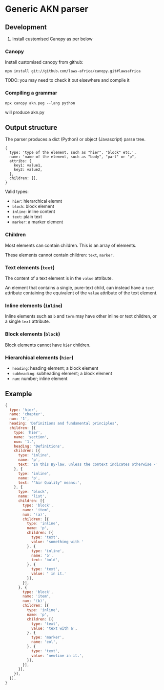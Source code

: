 # Generic AKN parser

## Development

1. Install customised Canopy as per below

### Canopy

Install customised canopy from github:

```
npm install git://github.com/laws-africa/canopy.git#lawsafrica
```

TODO: you may need to check it out elsewhere and compile it

### Compiling a grammar

```
npx canopy akn.peg --lang python
```

will produce akn.py

## Output structure

The parser produces a dict (Python) or object (Javascript) parse tree.

```
{
  type: 'type of the element, such as "hier", "block" etc.',
  name: 'name of the element, such as "body", "part" or "p",
  attribs: {
    key1: value1,
    key2: value2,
  },
  children: [],
}
```

Valid types:

* `hier`: hierarchical elemnt
* `block`: block element
* `inline`: inline content
* `text`: plain text
* `marker`: a marker element

### Children

Most elements can contain children. This is an array of elements.

These elements cannot contain children: `text`, `marker`.

### Text elements (`text`)

The content of a text element is in the `value` attribute.

An element that contains a single, pure-text child, can instead have a `text` attribute containing the equivalent of the `value`
attribute of the text element.

### Inline elements (`inline`)

Inline elements such as `b` and `term` may have other inline or text children,
or a single `text` attribute.

### Block elements (`block`)

Block elements cannot have `hier` children.

### Hierarchical elements (`hier`)

* `heading`: heading element; a block element
* `subheading`: subheading element; a block element
* `num`: number; inline element

## Example

```javascript
{
  type: 'hier',
  name: 'chapter',
  num: '1',
  heading: 'Definitions and fundamental principles',
  children: [{
    type: 'hier',
    name: 'section',
    num: '1.',
    heading: 'Definitions',
    children: [{
      type: 'inline',
      name: 'p',
      text: 'In this By-law, unless the context indicates otherwise -',
    }, {
      type: 'inline',
      name: 'p',
      text: '"Air Quality" means:',
    }, {
      type: 'block',
      name: 'list',
      children: [{
        type: 'block',
        name: 'item',
        num: '(a)',
        children: [{
          type: 'inline',
          name: 'p',
          children: [{
            type: 'text',
            value: 'something with '
          }, {
            type: 'inline',
            name: 'b',
            text: 'bold',
          }, {
            type: 'text',
            value: ' in it.'
          }],
        }],
      }, {
        type: 'block',
        name: 'item',
        num: '(b)',
        children: [{
          type: 'inline',
          name: 'p',
          children: [{
            type: 'text',
            value: 'text with a',
          }, {
            type: 'marker',
            name: 'eol',
          }, {
            type: 'text',
            value: 'newline in it.',
          }],
        }],
      }],
    }],
  }],
}
```
